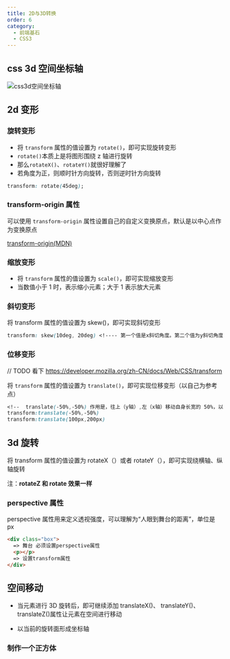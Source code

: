 ```yaml
---
title: 2D与3D转换
order: 6
category:
  - 前端基石
  - CSS3
---
```


## css 3d 空间坐标轴

![css3d空间坐标轴](https://zfh-nanjing-bucket.oss-cn-nanjing.aliyuncs.com/blog-images/css3d%E7%A9%BA%E9%97%B4%E5%9D%90%E6%A0%87%E8%BD%B4.png)

## 2d 变形

### 旋转变形

- 将 `transform` 属性的值设置为 `rotate()`，即可实现旋转变形
- `rotate()`本质上是将图形围绕 z 轴进行旋转
- 那么`rotateX()`、`rotateY()`就很好理解了
- 若角度为正，则顺时针方向旋转，否则逆时针方向旋转

```css
transform: rotate(45deg);
```

### transform-origin 属性

可以使用 `transform-origin` 属性设置自己的自定义变换原点，默认是以中心点作为变换原点

[transform-origin(MDN)](https://developer.mozilla.org/zh-CN/docs/Web/CSS/transform-origin/)

### 缩放变形

- 将 `transform` 属性的值设置为 `scale()`，即可实现缩放变形
- 当数值小于 1 时，表示缩小元素；大于 1 表示放大元素

### 斜切变形

将 transform 属性的值设置为 skew()，即可实现斜切变形

```css
transform: skew(10deg, 20deg) <!---- 第一个值是x斜切角度。第二个值为y斜切角度>;
```

### 位移变形

// TODO 看下 https://developer.mozilla.org/zh-CN/docs/Web/CSS/transform

将 `transform` 属性的值设置为 `translate()`，即可实现位移变形（以自己为参考点）

```css
<!--  translate(-50%,-50%) 作用是，往上（y轴）,左（x轴）移动自身长宽的 50%，以使其居于中心位置。 -->
transform:translate(-50%,-50%)
transform:translate(100px,200px)
```

## 3d 旋转

将 transform 属性的值设置为 rotateX（）或者 rotateY（），即可实现绕横轴、纵轴旋转

注：**rotateZ 和 rotate 效果一样**

### perspective 属性

perspective 属性用来定义透视强度，可以理解为“人眼到舞台的距离”，单位是 px

```html
<div class="box">
  => 舞台 必须设置perspective属性
  <p></p>
  => 设置transform属性
</div>
```

## 空间移动

- 当元素进行 3D 旋转后，即可继续添加 translateX()、 translateY()、 translateZ()属性让元素在空间进行移动

- 以当前的旋转面形成坐标轴

### 制作一个正方体

<CodePen
  link="https://codepen.io/zhangfanhang/pen/YzYExrm"
  :theme="$isDarkMode? 'dark': 'light'"
/>
